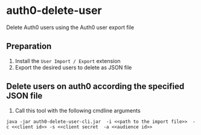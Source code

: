 # auth0-delete-user

Delete Auth0 users using the Auth0 user export file

## Preparation

1. Install the `User Import / Export` extension
1. Export the desired users to delete as JSON file 

## Delete users on auth0 according the specified JSON file

1. Call this tool with the following cmdline arguments

`java -jar auth0-delete-user-cli.jar 
    -i <<path to the import file>> 
    -c <<client id>>
    -s <<client secret 
    -a <<audience id>>` 
